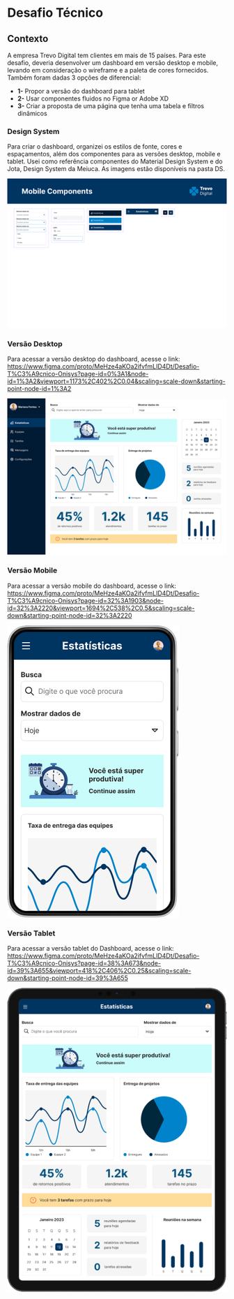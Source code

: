 # Desafio Técnico


## Contexto

A empresa Trevo Digital tem clientes em mais de 15 países. Para este desafio, deveria desenvolver um dashboard em versão desktop e mobile, levando em consideração o wireframe e a paleta de cores fornecidos. Também foram dadas 3 opções de diferencial:
- **1-** Propor a versão do dashboard para tablet
- **2-** Usar componentes fluidos no Figma or Adobe XD
- **3-** Criar a proposta de uma página que tenha uma tabela e filtros dinâmicos


### Design System

Para criar o dashboard, organizei os estilos de fonte, cores e espaçamentos, além dos componentes para as versões desktop, mobile e tablet. Usei como referência componentes do Material Design System e do Jota, Design System da Meiuca.
As imagens estão disponíveis na pasta DS.

![Brand Design Tokens](DS/MobileComponents.png)


### Versão Desktop

Para acessar a versão desktop do dashboard, acesse o link: https://www.figma.com/proto/MeHze4aKOa2ifvfmLID4Dt/Desafio-T%C3%A9cnico-Onisys?page-id=0%3A1&node-id=1%3A2&viewport=1173%2C402%2C0.04&scaling=scale-down&starting-point-node-id=1%3A2

![Desktop Prototype](assets/Desktop1.png)

### Versão Mobile

Para acessar a versão mobile do dashboard, acesse o link: https://www.figma.com/proto/MeHze4aKOa2ifvfmLID4Dt/Desafio-T%C3%A9cnico-Onisys?page-id=32%3A1903&node-id=32%3A2220&viewport=1694%2C538%2C0.5&scaling=scale-down&starting-point-node-id=32%3A2220

![Mobile Prototype](assets/Mobile1.png)


### Versão Tablet

Para acessar a versão tablet do Dashboard, acesse o link: https://www.figma.com/proto/MeHze4aKOa2ifvfmLID4Dt/Desafio-T%C3%A9cnico-Onisys?page-id=38%3A673&node-id=39%3A655&viewport=418%2C406%2C0.25&scaling=scale-down&starting-point-node-id=39%3A655

![Tablet Prototype](assets/Tablet1.png)
